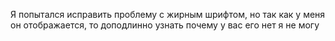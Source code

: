 Я попытался исправить проблему с жирным шрифтом, но так как у меня он отображается, то доподлинно узнать почему у вас его нет я не могу 
